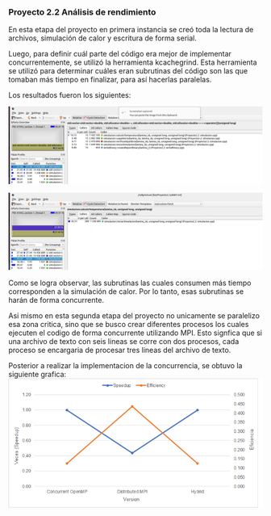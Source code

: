 ### Proyecto 2.2 Análisis de rendimiento

En esta etapa del proyecto en primera instancia se creó toda la lectura de archivos, simulación de calor y escritura de forma serial.

Luego, para definir cuál parte del código era mejor de implementar concurrentemente, se utilizó la herramienta kcachegrind. Esta herramienta se utilizó para determinar cuáles eran subrutinas del código son las que tomaban más tiempo en finalizar, para así hacerlas paralelas.

Los resultados fueron los siguientes:

![image info](./desing/imagesReport/ReportKcachegrind%231.png)

![image info](./desing/imagesReport/ReportKcachegrind%232.png)

Como se logra observar, las subrutinas las cuales consumen más tiempo corresponden a la simulación de calor. Por lo tanto, esas subrutinas se harán de forma concurrente.

Asi mismo en esta segunda etapa del proyecto no unicamente se paralelizo esa zona critica, sino que se busco crear diferentes procesos los cuales ejecuten el codigo de forma concurrente utilizando MPI. Esto signfica que si una archivo de texto con seis lineas se corre con dos procesos, cada proceso se encargaria de procesar tres lineas del archivo de texto.

Posterior a realizar la implementacion de la concurrencia, se obtuvo la siguiente grafica:
![image info](./desing/imagesReport/graficaSpeedupEfficiency.png)
